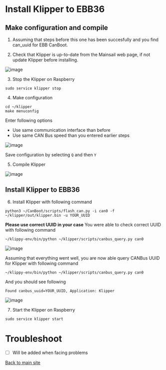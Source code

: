 # Install Klipper to EBB36
## Make configuration and compile
1. Assuming that steps before this one has been succesfully and you find can_uuid for EBB CanBoot.

2. Check that Klipper is up-to-date from the Mainsail web page, if not update Klipper before installing.

![image](https://user-images.githubusercontent.com/5571703/210263801-9947f692-d077-425b-b9d5-e4c5f7a6e143.png)

3. Stop the Klipper on Raspberry
```
sudo service klipper stop
```

4. Make configuration
```
cd ~/klipper
make menuconfig
```
Enter following options
* Use same communication interface than before
* Use same CAN Bus speed than you entered earlier steps

![image](https://user-images.githubusercontent.com/5571703/210255352-24327954-f7b8-464e-9f4e-cb01da81ab29.png)

Save configuration by selecting ```Q``` and then ```Y```

5. Compile Klipper

![image](https://user-images.githubusercontent.com/5571703/210255622-81607732-689a-4543-819f-19d4520336cd.png)

## Install Klipper to EBB36

6. Install Klipper with following command

```
python3 ~/CanBoot/scripts/flash_can.py -i can0 -f ~/klipper/out/klipper.bin -u YOUR_UUID
```
**Please use correct UUID in your case** You were able to check correct UUID with following command
```
~/klippy-env/bin/python ~/klipper/scripts/canbus_query.py can0
```
![image](https://user-images.githubusercontent.com/5571703/210256353-1a323157-7b9f-443b-9f45-b54154266357.png)

Assuming that everything went well, you are now able query CANBus UUID for Klipper with following command
```
~/klippy-env/bin/python ~/klipper/scripts/canbus_query.py can0

```
And you should see following
```
Found canbus_uuid=YOUR_UUID, Application: Klipper
```

![image](https://user-images.githubusercontent.com/5571703/210256643-dbd12ca6-d579-44a6-b5c3-35625a29bf84.png)

7. Start the Klipper on Raspberry
```
sudo service klipper start
```

# Troubleshoot
* [ ] Will be added when facing problems

[Back to main site](README.md)

